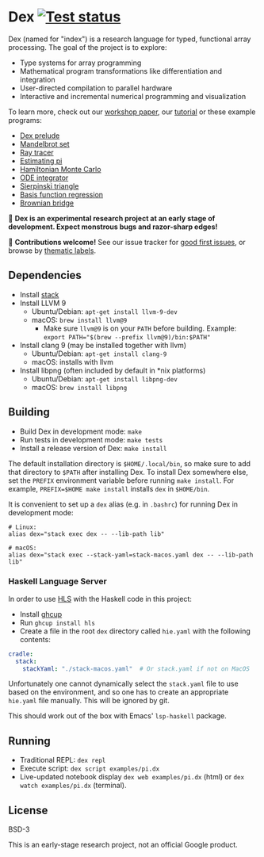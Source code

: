 # Dex [![Test status](https://github.com/google-research/dex-lang/workflows/Tests/badge.svg)](https://github.com/google-research/dex-lang/actions?query=workflow%3ATests)
Dex (named for "index") is a research language for typed, functional array
processing. The goal of the project is to explore:

  * Type systems for array programming
  * Mathematical program transformations like differentiation and integration
  * User-directed compilation to parallel hardware
  * Interactive and incremental numerical programming and visualization

To learn more, check out our
[workshop paper](https://openreview.net/pdf?id=rJxd7vsWPS),
our [tutorial](https://google-research.github.io/dex-lang/examples/tutorial.html)
or these example programs:

  * [Dex prelude](https://google-research.github.io/dex-lang/prelude.html)
  * [Mandelbrot set](https://google-research.github.io/dex-lang/examples/mandelbrot.html)
  * [Ray tracer](https://google-research.github.io/dex-lang/examples/raytrace.html)
  * [Estimating pi](https://google-research.github.io/dex-lang/examples/pi.html)
  * [Hamiltonian Monte Carlo](https://google-research.github.io/dex-lang/examples/mcmc.html)
  * [ODE integrator](https://google-research.github.io/dex-lang/examples/ode-integrator.html)
  * [Sierpinski triangle](https://google-research.github.io/dex-lang/examples/sierpinski.html)
  * [Basis function regression](https://google-research.github.io/dex-lang/examples/regression.html)
  * [Brownian bridge](https://google-research.github.io/dex-lang/examples/brownian_motion.html)

🚨 **Dex is an experimental research project at an early stage of
development. Expect monstrous bugs and razor-sharp edges!**

🤝 **Contributions welcome!** See our issue tracker for [good first issues](https://github.com/google-research/dex-lang/labels/good%20first%20issue), or browse by [thematic labels](https://github.com/google-research/dex-lang/labels).

## Dependencies

  * Install [stack](https://www.haskellstack.org)
  * Install LLVM 9
    * Ubuntu/Debian: `apt-get install llvm-9-dev`
    * macOS: `brew install llvm@9`
      * Make sure `llvm@9` is on your `PATH` before building. Example: `export PATH="$(brew --prefix llvm@9)/bin:$PATH"`
  * Install clang 9 (may be installed together with llvm)
    * Ubuntu/Debian: `apt-get install clang-9`
    * macOS: installs with llvm
  * Install libpng (often included by default in *nix platforms)
    * Ubuntu/Debian: `apt-get install libpng-dev`
    * macOS: `brew install libpng`

## Building

 * Build Dex in development mode: `make`
 * Run tests in development mode: `make tests`
 * Install a release version of Dex: `make install`

The default installation directory is `$HOME/.local/bin`, so make sure to add
that directory to `$PATH` after installing Dex. To install Dex somewhere else,
set the `PREFIX` environment variable before running `make install`. For
example, `PREFIX=$HOME make install` installs `dex` in `$HOME/bin`.

It is convenient to set up a `dex` alias (e.g. in `.bashrc`) for running Dex in
development mode:

```console
# Linux:
alias dex="stack exec dex -- --lib-path lib"

# macOS:
alias dex="stack exec --stack-yaml=stack-macos.yaml dex -- --lib-path lib"
```

### Haskell Language Server

In order to use [HLS](https://github.com/haskell/haskell-language-server) with
the Haskell code in this project:

- Install [ghcup](https://www.haskell.org/ghcup/)
- Run `ghcup install hls`
- Create a file in the root `dex` directory called `hie.yaml` with the following
contents:

```yaml
cradle:
  stack:
    stackYaml: "./stack-macos.yaml"  # Or stack.yaml if not on MacOS
```

Unfortunately one cannot dynamically select the `stack.yaml` file to use based
on the environment, and so one has to create an appropriate `hie.yaml` file
manually. This will be ignored by git.

This should work out of the box with Emacs' `lsp-haskell` package.

## Running

  * Traditional REPL: `dex repl`
  * Execute script: `dex script examples/pi.dx`
  * Live-updated notebook display `dex web examples/pi.dx` (html) or `dex watch
    examples/pi.dx` (terminal).

## License

BSD-3

This is an early-stage research project, not an official Google product.
